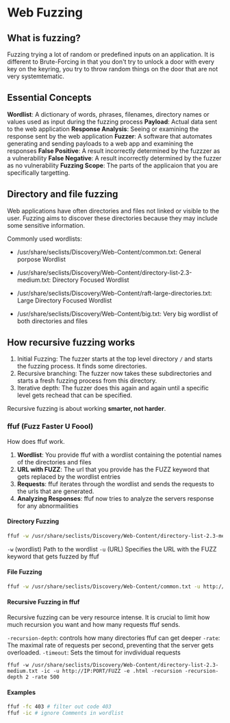 # Web Fuzzing
## What is fuzzing?

Fuzzing trying a lot of random or predefined inputs on an application.
It is different to Brute-Forcing in that you don't try to unlock a door with every key on the keyring,
you try to throw random things on the door that are not very systemtematic.

## Essential Concepts

**Wordlist**: A dictionary of words, phrases, filenames, directory names or values used as input during the fuzzing process
**Payload**: Actual data sent to the web application
**Response Analysis**: Seeing or examining the response sent by the web application
**Fuzzer**: A software that automates generating and sending payloads to a web app and examining the responses
**False Positive**: A result incorrectly determined by the fuzzzer as a vulnerability
**False Negative**: A result incorrectly determined by the fuzzer as no vulnerability
**Fuzzing Scope**: The parts of the applicaion that you are specifically targetting.

## Directory and file fuzzing

Web applications have often directories and files not linked or visible to the user. Fuzzing aims to discover these directories because they may include some sensitive information.

Commonly used wordlists:

- /usr/share/seclists/Discovery/Web-Content/common.txt: General porpose Wordlist

- /usr/share/seclists/Discovery/Web-Content/directory-list-2.3-medium.txt: Directory Focused Wordlist

- /usr/share/seclists/Discovery/Web-Content/raft-large-directories.txt: Large Directory Focused Wordlist

- /usr/share/seclists/Discovery/Web-Content/big.txt: Very big wordlist of both directories and files


## How recursive fuzzing works

1. Initial Fuzzing: The fuzzer starts at the top level directory `/` and starts the fuzzing process. It finds some directories.
2. Recursive branching: The fuzzer now takes these subdirectories and starts a fresh fuzzing process from this directory.
3. Iterative depth: The fuzzer does this again and again until a specific level gets rechead that can be specified.

Recursive fuzzing is about working **smarter, not harder**.


### ffuf (Fuzz Faster U Foool)

How does ffuf work.

1. **Wordlist**: You provide ffuf with a wordlist containing the potential names of the directories and files
2. **URL with FUZZ**: The url that you provide has the FUZZ keyword that gets replaced by the wordlist entries
3. **Requests**: ffuf iterates through the wordlist and sends the requests to the urls that are generated.
4. **Analyzing Responses**: ffuf now tries to analyze the servers response for any abnormailities

#### Directory Fuzzing

```bash
ffuf -w /usr/share/seclists/Discovery/Web-Content/directory-list-2.3-medium.txt -u http://IP:PORT/FUZZ
```

`-w` (wordlist) Path to the wordlist
`-u` (URL) Specifies the URL with the FUZZ keyword that gets fuzzed by ffuf

#### File Fuzzing

```bash
ffuf -w /usr/share/seclists/Discovery/Web-Content/common.txt -u http://IP:PORT/w2ksvrus/FUZZ.html -e .php,.html,.txt,.bak,.js -v 
```

#### Recursive Fuzzing in ffuf

Recursive fuzzing can be very resource intense. It is crucial to limit how much recursion you want and how many requests ffuf sends.

`-recursion-depth`: controls how many directories ffuf can get deeper
`-rate`: The maximal rate of requests per second, preventing that the server gets overloaded.
`-timeout`:  Sets the timout for invdividual requests

```
ffuf -w /usr/share/seclists/Discovery/Web-Content/directory-list-2.3-medium.txt -ic -u http://IP:PORT/FUZZ -e .html -recursion -recursion-depth 2 -rate 500
```

#### Examples
```bash
ffuf -fc 403 # filter out code 403
ffuf -ic # ignore Comments in wordlist
```

